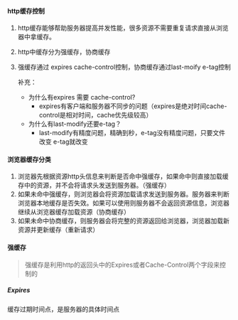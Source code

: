 #### http缓存控制
1. http缓存能够帮助服务器提高并发性能，很多资源不需要重复请求直接从浏览器中拿缓存。
2. http中缓存分为强缓存，协商缓存
3. 强缓存通过 expires cache-control控制，协商缓存通过last-moify e-tag控制
   
   补充：
   * 为什么有expires 需要 cache-control?
        * expires有客户端和服务器不同步的问题（expires是绝对时间cache-control是相对时间，cache优先级较高）
   * 为什么有last-modify还要e-tag？
        * last-modify有精度问题，精确到秒，e-tag没有精度问题，只要文件改变 e-tag就改变

#### 浏览器缓存分类
1. 浏览器先根据资源http头信息来判断是否命中强缓存，如果命中则直接加载缓存中的资源，并不会将请求头发送到服务器。（强缓存）
2. 如果未命中强缓存，则浏览器会将资源加载请求发送到服务器。服务器来判断浏览器本地缓存是否失效。如果可以使用则服务器不会返回资源信息，浏览器继续从浏览器缓存加载资源（协商缓存）
3. 如果未命中协商缓存，则服务器会将完整的资源返回给浏览器，浏览器加载新资源并更新缓存（重新请求）

#### 强缓存
>强缓存是利用http的返回头中的Expires或者Cache-Control两个字段来控制的

##### Expires
缓存过期时间点，是服务器的具体时间点
